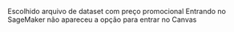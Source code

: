 Escolhido arquivo de dataset com preço promocional
Entrando no SageMaker não apareceu a opção para entrar no Canvas
